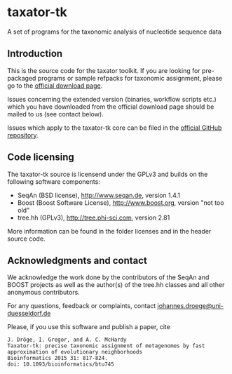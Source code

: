 # taxator-tk
A set of programs for the taxonomic analysis of nucleotide sequence data

## Introduction
This is the source code for the taxator toolkit. If you are looking for pre-packaged
programs or sample refpacks for taxonomic assignment, please go to the
[official download page](research.bifo.helmholtz-hzi.de/webapps/wa-download/).

Issues concerning the extended version (binaries, workflow scripts etc.) which you have downloaded from the official download page should be mailed to us (see contact below).

Issues which apply to the taxator-tk core can be filed in the
[official GitHub repository](https://github.com/fungs/taxator-tk/).

## Code licensing
The taxator-tk source is licensend under the GPLv3 and builds on the following software components:

* SeqAn (BSD license), http://www.seqan.de, version 1.4.1
* Boost (Boost Software License), http://www.boost.org, version "not too old"
* tree.hh (GPLv3), http://tree.phi-sci.com, version 2.81

More information can be found in the folder licenses and in the header source code.

## Acknowledgments and contact

We acknowledge the work done by the contributors of the SeqAn and BOOST projects
as well as the author(s) of the tree.hh classes and all other anonymous
contributors.

For any questions, feedback or complaints, contact
johannes.droege@uni-duesseldorf.de

Please, if you use this software and publish a paper, cite

    J. Dröge, I. Gregor, and A. C. McHardy 
    Taxator-tk: precise taxonomic assignment of metagenomes by fast approximation of evolutionary neighborhoods
    Bioinformatics 2015 31: 817-824.
    doi: 10.1093/bioinformatics/btu745

